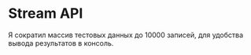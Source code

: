 # Stream API
Я сократил массив тестовых данных до 10000 записей, 
для удобства вывода результатов в консоль.







